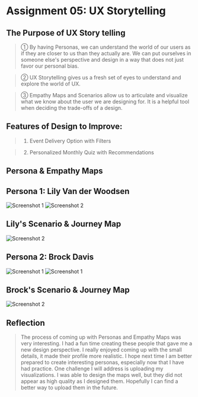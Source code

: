# Assignment 05: UX Storytelling
## The Purpose of UX Story telling
> ① By having Personas, we can understand the world of our users as if they are closer to us than they actually are.
We can put ourselves in someone else's perspective and design in a way that does not just favor our personal bias.


> ② UX Storytelling gives us a fresh set of eyes to understand and explore the world of UX.


> ③ Empathy Maps and Scenarios allow us to articulate and visualize what we know about the user we are designing for. It is a helpful tool when deciding the trade-offs of a design.

## Features of Design to Improve:
> 1. Event Delivery Option with Filters

> 2. Personalized Monthly Quiz with Recommendations 

## Persona & Empathy Maps 


## Persona 1: Lily Van der Woodsen

![Screenshot 1](./lil.png)
![Screenshot 2](./lil2.jpg)


## Lily's Scenario & Journey Map

![Screenshot 2](./lil3.jpg)

## Persona 2: Brock Davis
![Screenshot 1](./bro1.png)
![Screenshot 1](./bro2.png)

## Brock's Scenario & Journey Map

![Screenshot 2](./bro3.png)

## Reflection
> The process of coming up with Personas and Empathy Maps was very interesting. I had a fun time creating these people that gave me a new design perspective. I really enjoyed coming up with the small details, it made their profile more realistic.
> I hope next time I am better prepared to create interesting personas, especially now that I have had practice. One challenge I will address is uploading my visualizations. I was able to design the maps well, but they did not appear as high quality as I designed them. Hopefully I can find a better way to upload them in the future.
